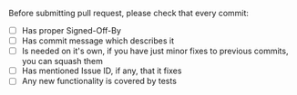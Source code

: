 Before submitting pull request, please check that every commit:

- [ ] Has proper Signed-Off-By
- [ ] Has commit message which describes it
- [ ] Is needed on it's own, if you have just minor fixes to previous commits, you can squash them
- [ ] Has mentioned Issue ID, if any, that it fixes
- [ ] Any new functionality is covered by tests

